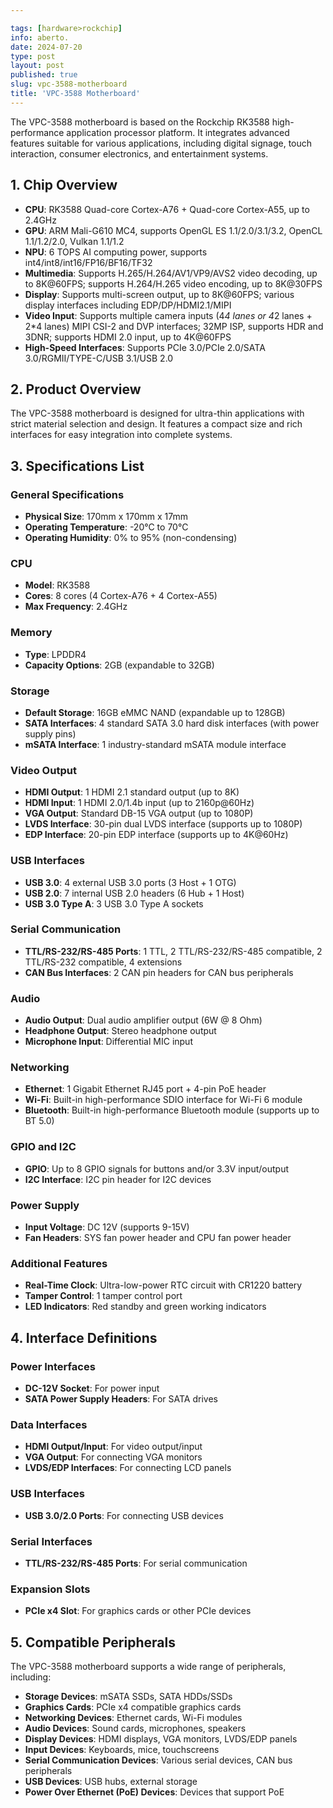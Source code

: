 ```yaml
---

tags: [hardware>rockchip]
info: aberto.
date: 2024-07-20
type: post
layout: post
published: true
slug: vpc-3588-motherboard
title: 'VPC-3588 Motherboard'
---
```


The VPC-3588 motherboard is based on the Rockchip RK3588 high-performance application processor platform. It integrates advanced features suitable for various applications, including digital signage, touch interaction, consumer electronics, and entertainment systems.

## 1. Chip Overview
- **CPU**: RK3588 Quad-core Cortex-A76 + Quad-core Cortex-A55, up to 2.4GHz
- **GPU**: ARM Mali-G610 MC4, supports OpenGL ES 1.1/2.0/3.1/3.2, OpenCL 1.1/1.2/2.0, Vulkan 1.1/1.2
- **NPU**: 6 TOPS AI computing power, supports int4/int8/int16/FP16/BF16/TF32
- **Multimedia**: Supports H.265/H.264/AV1/VP9/AVS2 video decoding, up to 8K@60FPS; supports H.264/H.265 video encoding, up to 8K@30FPS
- **Display**: Supports multi-screen output, up to 8K@60FPS; various display interfaces including EDP/DP/HDMI2.1/MIPI
- **Video Input**: Supports multiple camera inputs (4*4 lanes or 4*2 lanes + 2*4 lanes) MIPI CSI-2 and DVP interfaces; 32MP ISP, supports HDR and 3DNR; supports HDMI 2.0 input, up to 4K@60FPS
- **High-Speed Interfaces**: Supports PCIe 3.0/PCIe 2.0/SATA 3.0/RGMII/TYPE-C/USB 3.1/USB 2.0

## 2. Product Overview
The VPC-3588 motherboard is designed for ultra-thin applications with strict material selection and design. It features a compact size and rich interfaces for easy integration into complete systems.

## 3. Specifications List

### General Specifications
- **Physical Size**: 170mm x 170mm x 17mm
- **Operating Temperature**: -20°C to 70°C
- **Operating Humidity**: 0% to 95% (non-condensing)

### CPU
- **Model**: RK3588
- **Cores**: 8 cores (4 Cortex-A76 + 4 Cortex-A55)
- **Max Frequency**: 2.4GHz

### Memory
- **Type**: LPDDR4
- **Capacity Options**: 2GB (expandable to 32GB)

### Storage
- **Default Storage**: 16GB eMMC NAND (expandable up to 128GB)
- **SATA Interfaces**: 4 standard SATA 3.0 hard disk interfaces (with power supply pins)
- **mSATA Interface**: 1 industry-standard mSATA module interface

### Video Output
- **HDMI Output**: 1 HDMI 2.1 standard output (up to 8K)
- **HDMI Input**: 1 HDMI 2.0/1.4b input (up to 2160p@60Hz)
- **VGA Output**: Standard DB-15 VGA output (up to 1080P)
- **LVDS Interface**: 30-pin dual LVDS interface (supports up to 1080P)
- **EDP Interface**: 20-pin EDP interface (supports up to 4K@60Hz)

### USB Interfaces
- **USB 3.0**: 4 external USB 3.0 ports (3 Host + 1 OTG)
- **USB 2.0**: 7 internal USB 2.0 headers (6 Hub + 1 Host)
- **USB 3.0 Type A**: 3 USB 3.0 Type A sockets

### Serial Communication
- **TTL/RS-232/RS-485 Ports**: 1 TTL, 2 TTL/RS-232/RS-485 compatible, 2 TTL/RS-232 compatible, 4 extensions
- **CAN Bus Interfaces**: 2 CAN pin headers for CAN bus peripherals

### Audio
- **Audio Output**: Dual audio amplifier output (6W @ 8 Ohm)
- **Headphone Output**: Stereo headphone output
- **Microphone Input**: Differential MIC input

### Networking
- **Ethernet**: 1 Gigabit Ethernet RJ45 port + 4-pin PoE header
- **Wi-Fi**: Built-in high-performance SDIO interface for Wi-Fi 6 module
- **Bluetooth**: Built-in high-performance Bluetooth module (supports up to BT 5.0)

### GPIO and I2C
- **GPIO**: Up to 8 GPIO signals for buttons and/or 3.3V input/output
- **I2C Interface**: I2C pin header for I2C devices

### Power Supply
- **Input Voltage**: DC 12V (supports 9-15V)
- **Fan Headers**: SYS fan power header and CPU fan power header

### Additional Features
- **Real-Time Clock**: Ultra-low-power RTC circuit with CR1220 battery
- **Tamper Control**: 1 tamper control port
- **LED Indicators**: Red standby and green working indicators

## 4. Interface Definitions

### Power Interfaces
- **DC-12V Socket**: For power input
- **SATA Power Supply Headers**: For SATA drives

### Data Interfaces
- **HDMI Output/Input**: For video output/input
- **VGA Output**: For connecting VGA monitors
- **LVDS/EDP Interfaces**: For connecting LCD panels

### USB Interfaces
- **USB 3.0/2.0 Ports**: For connecting USB devices

### Serial Interfaces
- **TTL/RS-232/RS-485 Ports**: For serial communication

### Expansion Slots
- **PCIe x4 Slot**: For graphics cards or other PCIe devices

## 5. Compatible Peripherals
The VPC-3588 motherboard supports a wide range of peripherals, including:
- **Storage Devices**: mSATA SSDs, SATA HDDs/SSDs
- **Graphics Cards**: PCIe x4 compatible graphics cards
- **Networking Devices**: Ethernet cards, Wi-Fi modules
- **Audio Devices**: Sound cards, microphones, speakers
- **Display Devices**: HDMI displays, VGA monitors, LVDS/EDP panels
- **Input Devices**: Keyboards, mice, touchscreens
- **Serial Communication Devices**: Various serial devices, CAN bus peripherals
- **USB Devices**: USB hubs, external storage
- **Power Over Ethernet (PoE) Devices**: Devices that support PoE
